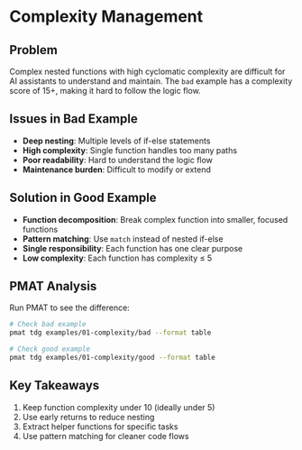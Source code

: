# Complexity Management

## Problem

Complex nested functions with high cyclomatic complexity are difficult for AI assistants to understand and maintain. The `bad` example has a complexity score of 15+, making it hard to follow the logic flow.

## Issues in Bad Example

- **Deep nesting**: Multiple levels of if-else statements
- **High complexity**: Single function handles too many paths
- **Poor readability**: Hard to understand the logic flow
- **Maintenance burden**: Difficult to modify or extend

## Solution in Good Example

- **Function decomposition**: Break complex function into smaller, focused functions
- **Pattern matching**: Use `match` instead of nested if-else
- **Single responsibility**: Each function has one clear purpose
- **Low complexity**: Each function has complexity ≤ 5

## PMAT Analysis

Run PMAT to see the difference:

```bash
# Check bad example
pmat tdg examples/01-complexity/bad --format table

# Check good example
pmat tdg examples/01-complexity/good --format table
```

## Key Takeaways

1. Keep function complexity under 10 (ideally under 5)
2. Use early returns to reduce nesting
3. Extract helper functions for specific tasks
4. Use pattern matching for cleaner code flows